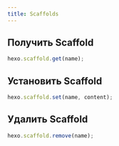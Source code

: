 ```yaml
---
title: Scaffolds
---
```

## Получить Scaffold

``` js
hexo.scaffold.get(name);
```

## Установить Scaffold

``` js
hexo.scaffold.set(name, content);
```

## Удалить Scaffold

``` js
hexo.scaffold.remove(name);
```